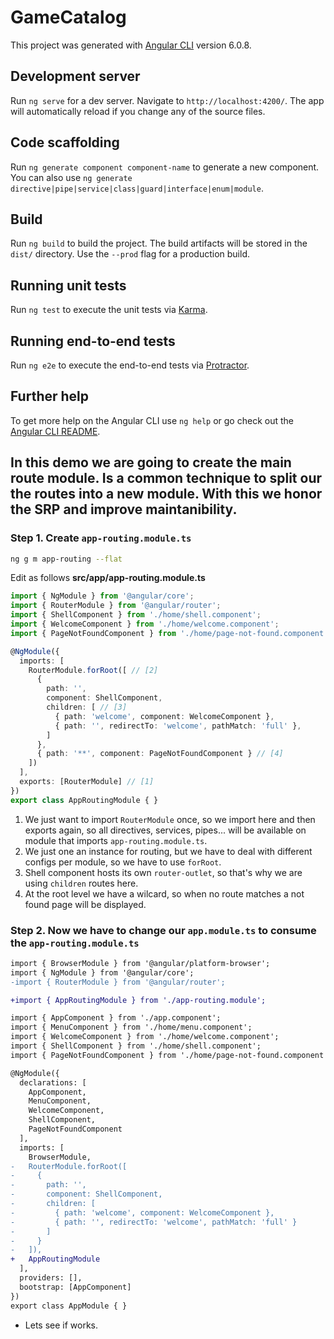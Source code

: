 # GameCatalog

This project was generated with [Angular CLI](https://github.com/angular/angular-cli) version 6.0.8.

## Development server

Run `ng serve` for a dev server. Navigate to `http://localhost:4200/`. The app will automatically reload if you change any of the source files.

## Code scaffolding

Run `ng generate component component-name` to generate a new component. You can also use `ng generate directive|pipe|service|class|guard|interface|enum|module`.

## Build

Run `ng build` to build the project. The build artifacts will be stored in the `dist/` directory. Use the `--prod` flag for a production build.

## Running unit tests

Run `ng test` to execute the unit tests via [Karma](https://karma-runner.github.io).

## Running end-to-end tests

Run `ng e2e` to execute the end-to-end tests via [Protractor](http://www.protractortest.org/).

## Further help

To get more help on the Angular CLI use `ng help` or go check out the [Angular CLI README](https://github.com/angular/angular-cli/blob/master/README.md).

## In this demo we are going to create the main route module. Is a common technique to split our the routes into a new module. With this we honor the SRP and improve maintanibility.

### Step 1. Create `app-routing.module.ts`

```bash
ng g m app-routing --flat
```

Edit as follows __src/app/app-routing.module.ts__

```typescript
import { NgModule } from '@angular/core';
import { RouterModule } from '@angular/router';
import { ShellComponent } from './home/shell.component';
import { WelcomeComponent } from './home/welcome.component';
import { PageNotFoundComponent } from './home/page-not-found.component';

@NgModule({
  imports: [
    RouterModule.forRoot([ // [2]
      {
        path: '',
        component: ShellComponent,
        children: [ // [3]
          { path: 'welcome', component: WelcomeComponent },
          { path: '', redirectTo: 'welcome', pathMatch: 'full' },
        ]
      },
      { path: '**', component: PageNotFoundComponent } // [4]
    ])
  ],
  exports: [RouterModule] // [1]
})
export class AppRoutingModule { }

```
1. We just want to import `RouterModule` once, so we import here and then exports again, so all directives, services, pipes... will be available on module that imports `app-routing.module.ts`.
2. We just one an instance for routing, but we have to deal with different configs per module, so we have to use `forRoot`.
3. Shell component hosts its own `router-outlet`, so that's why we are using `children` routes here.
4. At the root level we have a wilcard, so when no route matches a not found page will be displayed.

### Step 2. Now we have to change our `app.module.ts` to consume the `app-routing.module.ts`

```diff app.module.ts
import { BrowserModule } from '@angular/platform-browser';
import { NgModule } from '@angular/core';
-import { RouterModule } from '@angular/router';

+import { AppRoutingModule } from './app-routing.module';

import { AppComponent } from './app.component';
import { MenuComponent } from './home/menu.component';
import { WelcomeComponent } from './home/welcome.component';
import { ShellComponent } from './home/shell.component';
import { PageNotFoundComponent } from './home/page-not-found.component';

@NgModule({
  declarations: [
    AppComponent,
    MenuComponent,
    WelcomeComponent,
    ShellComponent,
    PageNotFoundComponent
  ],
  imports: [
    BrowserModule,
-   RouterModule.forRoot([
-     {
-       path: '',
-       component: ShellComponent,
-       children: [
-         { path: 'welcome', component: WelcomeComponent },
-         { path: '', redirectTo: 'welcome', pathMatch: 'full' }
-       ]
-     }
-   ]),
+   AppRoutingModule
  ],
  providers: [],
  bootstrap: [AppComponent]
})
export class AppModule { }

```
* Lets see if works.
